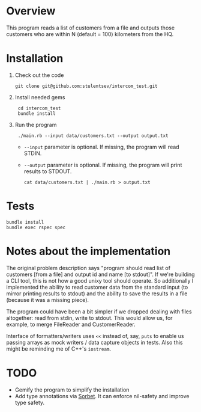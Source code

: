 # Overview

This program reads a list of customers from a file and outputs those customers who are within N (default = 100) kilometers from the HQ.

# Installation

1. Check out the code
    
       git clone git@github.com:stulentsev/intercom_test.git

2. Install needed gems

        cd intercom_test
        bundle install

3. Run the program

        ./main.rb --input data/customers.txt --output output.txt
        
    * `--input` parameter is optional. If missing, the program will read STDIN.
    * `--output` parameter is optional. If missing, the program will print results to STDOUT.
    
          cat data/customers.txt | ./main.rb > output.txt
        
   
# Tests

```
bundle install
bundle exec rspec spec
```   

# Notes about the implementation

The original problem description says "program should read list of customers [from a file] and output id and name [to stdout]". If we're building a CLI tool, this is not how a good unixy tool should operate. So additionally I implemented the ability to read customer data from the standard input (to mirror printing results to stdout) and the ability to save the results in a file (because it was a missing piece). 

The program could have been a bit simpler if we dropped dealing with files altogether: read from stdin, write to stdout. This would allow us, for example, to merge FileReader and CustomerReader.
 
 Interface of formatters/writers uses `<<` instead of, say, `puts` to enable us passing arrays as mock writers / data capture objects in tests. Also this might be reminding me of C++'s `iostream`.
 
 

# TODO

* Gemify the program to simplify the installation
* Add type annotations via [Sorbet](https://sorbet.org/). It can enforce nil-safety and improve type safety. 